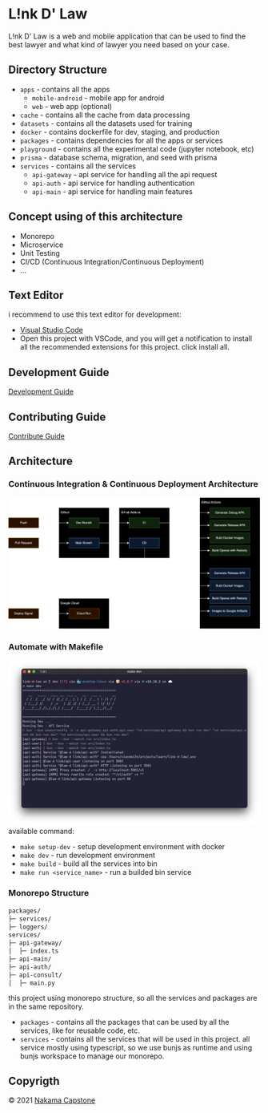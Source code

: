 # L!nk D' Law
L!nk D' Law is a web and mobile application that can be used to find the best lawyer and what kind of lawyer you need based on your case.

## Directory Structure
- `apps` - contains all the apps
    - `mobile-android` - mobile app for android
    - `web` - web app (optional)
- `cache` - contains all the cache from data processing
- `datasets` - contains all the datasets used for training
- `docker` - contains dockerfile for dev, staging, and production
- `packages` - contains dependencies for all the apps or services
- `playground` - contains all the experimental code (jupyter notebook, etc)
- `prisma` - database schema, migration, and seed with prisma
- `services` - contains all the services
    - `api-gateway` - api service for handling all the api request
    - `api-auth` - api service for handling authentication
    - `api-main` - api service for handling main features

## Concept using of this architecture
- Monorepo
- Microservice
- Unit Testing
- CI/CD (Continuous Integration/Continuous Deployment)
- ...

## Text Editor
i recommend to use this text editor for development:
- [Visual Studio Code](https://code.visualstudio.com/)
- Open this project with VSCode, and you will get a notification to install all the recommended extensions for this project. click install all.

## Development Guide
[Development Guide](DEVELOPMENT.md)

## Contributing Guide
[Contribute Guide](CONTRIBUTING.md)

## Architecture

### Continuous Integration & Continuous Deployment Architecture
![CICD](./assets/cicd.png)

### Automate with Makefile
![Makefile](./assets/makefile.png)
available command:
- `make setup-dev` - setup development environment with docker
- `make dev` - run development environment
- `make build` - build all the services into bin
- `make run <service_name>` - run a builded bin service

### Monorepo Structure
```
packages/
├─ services/
├─ loggers/
services/
├─ api-gateway/
│  ├─ index.ts
├─ api-main/
├─ api-auth/
├─ api-consult/
│  ├─ main.py
```
this project using monorepo structure, so all the services and packages are in the same repository.
- `packages` - contains all the packages that can be used by all the services, like for reusable code, etc.
- `services` - contains all the services that will be used in this project.
all service mostly using typescript, so we use bunjs as runtime and using bunjs workspace to manage our monorepo.

## Copyrigth
&copy; 2021 [Nakama Capstone](https://github.com/Nakama-Capstone)

